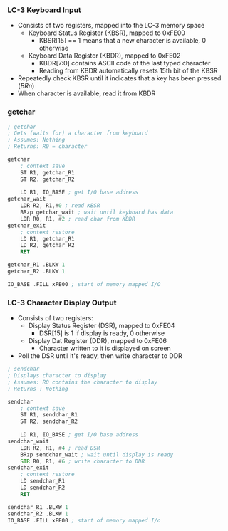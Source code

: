 ### LC-3 Keyboard Input
- Consists of two registers, mapped into the LC-3 memory space
	- Keyboard Status Register (KBSR), mapped to 0xFE00
		- KBSR[15] == 1 means that a new character is available, 0 otherwise
	- Keyboard Data Register (KBDR), mapped to 0xFE02
		- KBDR[7:0] contains ASCII code of the last typed character
		- Reading from KBDR automatically resets 15th bit of the KBSR
- Repeatedly check KBSR until it indicates that a key has been pressed (*BRn*)
- When character is available, read it from KBDR

### getchar
```asm
; getchar
; Gets (waits for) a character from keyboard
; Assumes: Nothing
; Returns: R0 = character

getchar
	; context save
	ST R1, getchar_R1
	ST R2. getchar_R2
	
	LD R1, IO_BASE ; get I/O base address
getchar_wait
	LDR R2, R1,#0 ; read KBSR
	BRzp getchar_wait ; wait until keyboard has data
	LDR R0, R1, #2 ; read char from KBDR
getchar_exit
	; context restore
	LD R1, getchar_R1
	LD R2, getchar_R2
	RET

getchar_R1 .BLKW 1
getchar_R2 .BLKW 1

IO_BASE .FILL xFE00 ; start of memory mapped I/O
```

### LC-3 Character Display Output
- Consists of two registers:
	- Display Status Register (DSR), mapped to 0xFE04
		- DSR[15] is 1 if display is ready, 0 otherwise
	- Display Dat Register (DDR), mapped to 0xFE06
		- Character written to it is displayed on screen
- Poll the DSR until it's ready, then write character to DDR

```asm
; sendchar
; Displays character to display
; Assumes: R0 contains the character to display
; Returns : Nothing

sendchar
	; context save
	ST R1, sendchar_R1
	ST R2, sendchar_R2
	
	LD R1, IO_BASE ; get I/O base address
sendchar_wait
	LDR R2, R1, #4 ; read DSR
	BRzp sendchar_wait ; wait until display is ready
	STR R0, R1, #6 ; write character to DDR
sendchar_exit
	; context restore
	LD sendchar_R1
	LD sendchar_R2
	RET

sendchar_R1 .BLKW 1
sendchar_R2 .BLKW 1
IO_BASE .FILL xFE00 ; start of memory mapped I/o

```